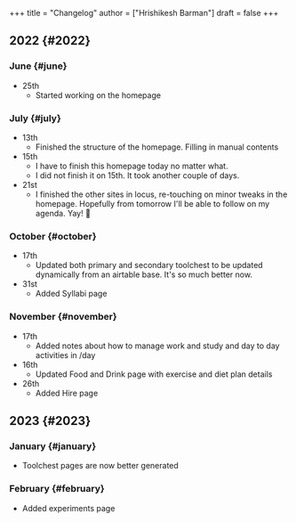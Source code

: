 +++
title = "Changelog"
author = ["Hrishikesh Barman"]
draft = false
+++

## 2022 {#2022}


### June {#june}

-   25th
    -   Started working on the homepage


### July {#july}

-   13th
    -   Finished the structure of the homepage. Filling in manual contents
-   15th
    -   I have to finish this homepage today no matter what.
    -   I did not finish it on 15th. It took another couple of days.
-   21st
    -   I finished the other sites in locus, re-touching on minor tweaks in the homepage. Hopefully from tomorrow I'll be able to follow on my agenda. Yay! 🎊


### October {#october}

-   17th
    -   Updated both primary and secondary toolchest to be updated dynamically from an airtable base. It's so much better now.
-   31st
    -   Added Syllabi page


### November {#november}

-   17th
    -   Added notes about how to manage work and study and day to day activities in /day
-   16th
    -   Updated Food and Drink page with exercise and diet plan details
-   26th
    -   Added Hire page


## 2023 {#2023}


### January {#january}

-   Toolchest pages are now better generated


### February {#february}

-   Added experiments page
